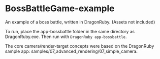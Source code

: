 # BossBattleGame-example
An example of a boss battle, written in DragonRuby. (Assets not included)

To run, place the app-bossbattle folder in the same directory as DragonRuby.exe.  Then run with `DragonRuby app-bossbattle`.

The core camera/render-target concepts were based on the DragonRuby sample app: samples/07_advanced_rendering/07_simple_camera.